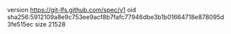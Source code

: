 version https://git-lfs.github.com/spec/v1
oid sha256:5912109a8e9c753ee9acf8b7fafc77946dbe3b1b01664718e878095d3fe515ec
size 21528
